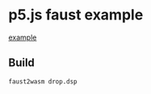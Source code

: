 # p5.js faust example

[example](https://enkatsu.github.io/p5js-faust-example/)

## Build

```sh
faust2wasm drop.dsp
```
